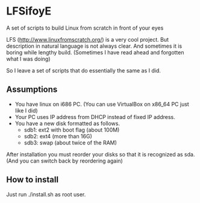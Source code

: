# LFSifoyE
A set of scripts to build Linux from scratch in front of your eyes

LFS (http://www.linuxfromscratch.org/) is a very cool project. But description in natural language is not always clear. And sometimes it is boring while lengthy build. (Sometimes I have read ahead and forgotten what I was doing)

So I leave a set of scripts that do essentially the same as I did.

## Assumptions
* You have linux on i686 PC. (You can use VirtualBox on x86_64 PC just like I did)
* Your PC uses IP address from DHCP instead of fixed IP address.
* You have a new disk formatted as follows.
    * sdb1: ext2 with boot flag (about 100M)
    * sdb2: ext4 (more than 16G)
    * sdb3: swap (about twice of the RAM)

After installation you must reorder your disks so that it is recognized as sda. (And you can switch back by reordering again)

## How to install
Just run ./install.sh as root user.
